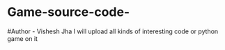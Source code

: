 # Game-source-code-
#Author - Vishesh Jha
I will upload all kinds of interesting code or python game on it